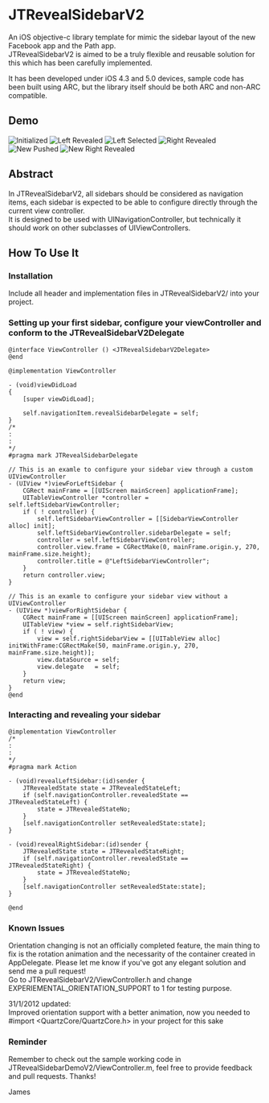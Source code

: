 JTRevealSidebarV2
===============

An iOS objective-c library template for mimic the sidebar layout of the new Facebook app and the Path app.  
JTRevealSidebarV2 is aimed to be a truly flexible and reusable solution for this which has been carefully implemented.  

It has been developed under iOS 4.3 and 5.0 devices, sample code has been built using ARC, but the library itself should be both ARC and non-ARC compatible.

Demo
----
![Initialized](https://github.com/mystcolor/JTRevealSidebarDemo/raw/JTRevealSidebarV2/demo1.png)
![Left Revealed](https://github.com/mystcolor/JTRevealSidebarDemo/raw/JTRevealSidebarV2/demo2.png)
![Left Selected](https://github.com/mystcolor/JTRevealSidebarDemo/raw/JTRevealSidebarV2/demo3.png)
![Right Revealed](https://github.com/mystcolor/JTRevealSidebarDemo/raw/JTRevealSidebarV2/demo4.png)
![New Pushed](https://github.com/mystcolor/JTRevealSidebarDemo/raw/JTRevealSidebarV2/demo5.png)
![New Right Revealed](https://github.com/mystcolor/JTRevealSidebarDemo/raw/JTRevealSidebarV2/demo6.png)

Abstract
--------

In JTRevealSidebarV2, all sidebars should be considered as navigation items, each sidebar is expected to be able to configure directly through the current view controller.  
It is designed to be used with UINavigationController, but technically it should work on other subclasses of UIViewControllers.

How To Use It
-------------

### Installation

Include all header and implementation files in JTRevealSidebarV2/ into your project. 

### Setting up your first sidebar, configure your viewController and conform to the JTRevealSidebarV2Delegate

    @interface ViewController () <JTRevealSidebarV2Delegate>
    @end

    @implementation ViewController

    - (void)viewDidLoad
    {
        [super viewDidLoad];

        self.navigationItem.revealSidebarDelegate = self;
    }
    /*
    :
    :
    */
    #pragma mark JTRevealSidebarDelegate

    // This is an examle to configure your sidebar view through a custom UIViewController
    - (UIView *)viewForLeftSidebar {
        CGRect mainFrame = [[UIScreen mainScreen] applicationFrame];
        UITableViewController *controller = self.leftSidebarViewController;
        if ( ! controller) {
            self.leftSidebarViewController = [[SidebarViewController alloc] init];
            self.leftSidebarViewController.sidebarDelegate = self;
            controller = self.leftSidebarViewController;
            controller.view.frame = CGRectMake(0, mainFrame.origin.y, 270, mainFrame.size.height);
            controller.title = @"LeftSidebarViewController";
        }
        return controller.view;
    }

    // This is an examle to configure your sidebar view without a UIViewController
    - (UIView *)viewForRightSidebar {
        CGRect mainFrame = [[UIScreen mainScreen] applicationFrame];
        UITableView *view = self.rightSidebarView;
        if ( ! view) {
            view = self.rightSidebarView = [[UITableView alloc] initWithFrame:CGRectMake(50, mainFrame.origin.y, 270, mainFrame.size.height)];
            view.dataSource = self;
            view.delegate   = self;
        }
        return view;
    }
    @end

### Interacting and revealing your sidebar

    @implementation ViewController
    /*
    :
    :
    */
    #pragma mark Action

    - (void)revealLeftSidebar:(id)sender {
        JTRevealedState state = JTRevealedStateLeft;
        if (self.navigationController.revealedState == JTRevealedStateLeft) {
            state = JTRevealedStateNo;
        }
        [self.navigationController setRevealedState:state];
    }

    - (void)revealRightSidebar:(id)sender {
        JTRevealedState state = JTRevealedStateRight;
        if (self.navigationController.revealedState == JTRevealedStateRight) {
            state = JTRevealedStateNo;
        }
        [self.navigationController setRevealedState:state];
    }

    @end

### Known Issues

Orientation changing is not an officially completed feature, the main thing to fix is the rotation animation and the necessarity of the container created in AppDelegate. Please let me know if you've got any elegant solution and send me a pull request!  
Go to JTRevealSidebarV2/ViewController.h and change EXPERIEMENTAL_ORIENTATION_SUPPORT to 1 for testing purpose.

31/1/2012 updated:  
Improved orientation support with a better animation, now you needed to #import <QuartzCore/QuartzCore.h> in your project for this sake

### Reminder

Remember to check out the sample working code in JTRevealSidebarDemoV2/ViewController.m, feel free to provide feedback and pull requests. Thanks!

James

